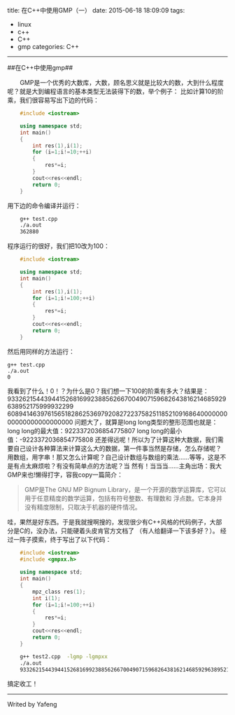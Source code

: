 title: 在C++中使用GMP（一）
date: 2015-06-18 18:09:09
tags:
- linux
- c++
- C++
- gmp
categories: C++
---
##在C++中使用gmp##

`    `GMP是一个优秀的大数库，大数，顾名思义就是比较大的数，大到什么程度呢？就是大到编程语言的基本类型无法装得下的数，举个例子： 
比如计算10的阶乘，我们很容易写出下边的代码：  
```C++
    #include <iostream>

    using namespace std;
    int main()
    {
        int res(1),i(1);
        for (i=1;i!=10;++i)
        {
            res*=i;
        }
        cout<<res<<endl;
        return 0;
    }
```
用下边的命令编译并运行：  
```bash
    g++ test.cpp
    ./a.out
    362880    
```
程序运行的很好，我们把10改为100：
```C++
    #include <iostream>

    using namespace std;
    int main()
    {
        int res(1),i(1);
        for (i=1;i!=100;++i)
        {
            res*=i;
        }
        cout<<res<<endl;
        return 0;
    }
```
然后用同样的方法运行：

    g++ test.cpp
    ./a.out
    0    

我看到了什么！0！？为什么是0？我们想一下100的阶乘有多大？结果是： 
933262154439441526816992388562667004907159682643816214685929638952175999932299
608941463976156518286253697920827223758251185210916864000000000000000000000000
问题大了，就算是long long类型的整形范围也就是：
long long的最大值：9223372036854775807
long long的最小值：-9223372036854775808
还差得远呢！所以为了计算这种大数据，我们需要自己设计各种算法来计算这么大的数据，第一件事当然是存储，怎么存储呢？
用数组，用字串！那又怎么计算呢？自己设计数组与数组的乘法……等等，这是不是有点太麻烦啦？有没有简单点的方法呢？当
然有！当当当……主角出场：我大GMP来也!懒得打字，容我copy一篇简介：
>GMP是The GNU MP Bignum Library，是一个开源的数学运算库，它可以用于任意精度的数学运算，包括有符号整数、有理数和
浮点数。它本身并没有精度限制，只取决于机器的硬件情况。

哇，果然是好东西。于是我就搜啊搜的，发现很少有C++风格的代码例子，大部分是C的，没办法，只能硬着头皮肯官方文档了
（有人给翻译一下该多好？）。
经过一阵子摸索，终于写出了以下代码：
```C++
    #include <iostream>
    #include <gmpxx.h>
     
    using namespace std;
    int main()
    {
        mpz_class res(1);
        int i(1);
        for (i=1;i!=100;++i)
        {
            res*=i;
        }
        cout<<res<<endl;
        return 0;
    }
```
```bash    
    g++ test2.cpp  -lgmp -lgmpxx
    ./a.out
    933262154439441526816992388562667004907159682643816214685929638952175999932299156089414639761565182862536979208272237582511852109168640000000000000000000000
```

搞定收工！
















---
Writed by Yafeng
